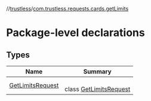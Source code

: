 //[trustless](../../index.md)/[com.trustless.requests.cards.getLimits](index.md)

# Package-level declarations

## Types

| Name | Summary |
|---|---|
| [GetLimitsRequest](-get-limits-request/index.md) | <br>class [GetLimitsRequest](-get-limits-request/index.md) |
